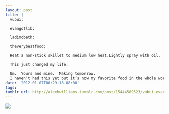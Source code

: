 ```yaml
---
layout: post
title: |
  vubui:

  evangotlib:

  ladimcbeth:

  theverybestfood:

  Heat a non-stick skillet to medium low heat.Lightly spray with oil.  Slice an avocado with the skin ON lengthwise, forming one thick slice in  the middle. Remove the seed and use a small cookie cutter to  make a hole in the center of your thick slice. Place the avocado slice  in the pan. Crack a medium sized egg into the center of the hole. Cover  and cook for a minute or two, until the egg is as you like it. Season  with salt and pepper and serve.

  This just changed my life.

  Um.  Yours and mine.  Making tomorrow.
  I haven’t had this yet but it’s now my favorite food in the whole world.
date: '2012-01-07T00:29:18-08:00'
tags: 
tumblr_url: http://alexhwilliams.tumblr.com/post/15444589523/vubui-evangotlib-ladimcbeth
---
```

<img src="http://25.media.tumblr.com/tumblr_lw5eyaySQ61qfpcnio1_1280.jpg"/>
